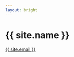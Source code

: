 ```yaml
---
layout: bright
---
```


<div id="index" class="w-100 h-100 grid">
  <div class="centered">
    <div class="w-100 db v-mid tc white ph3 ph4-l pb0 ma0">
     <!-- image here -->
      <h1 class="color-gold f6 f3-m f-headline-l fw6 tc pa0 ma0 shine animate-shine">{{ site.name }}</h1>
    </div>
    <div class="w-100 v-mid tc white pa0 ma0 pt1 animate-appear">
      <a class="link white f3 f2-m fw2 tc" href="mailto:{{ site.email }}">{{ site.email }}</a>
        <!-- email | GitHub | LinkedIn -->
    </div>
  </div>
</div>

<div id="index" class="w-100 h-100 dn">
<div class="centered">
</div>
</div>